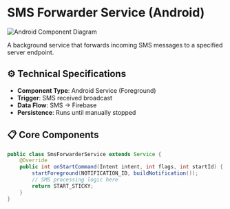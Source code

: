 # SMS Forwarder Service (Android)

![Android Component Diagram](https://www.tutorialspoint.com/android/images/services.jpg)

A background service that forwards incoming SMS messages to a specified server endpoint.

## ⚙️ Technical Specifications
- **Component Type**: Android Service (Foreground)
- **Trigger**: SMS received broadcast
- **Data Flow**: SMS → Firebase
- **Persistence**: Runs until manually stopped

## 📋 Core Components
```java
public class SmsForwarderService extends Service {
    @Override
    public int onStartCommand(Intent intent, int flags, int startId) {
        startForeground(NOTIFICATION_ID, buildNotification());
        // SMS processing logic here
        return START_STICKY;
    }
}
